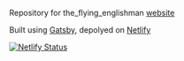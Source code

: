 Repository for the_flying_englishman [website](https://www.the-flying-englishman.com/)

Built using [Gatsby](https://www.gatsbyjs.com/), depolyed on [Netlify](https://www.netlify.com/)

[![Netlify Status](https://api.netlify.com/api/v1/badges/69114111-84d8-4309-8c0f-b865b86c84ac/deploy-status)](https://app.netlify.com/sites/theflyingenglishman/deploys)
